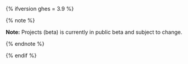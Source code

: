{% ifversion ghes = 3.9 %}

{% note %}

**Note:** Projects (beta) is currently in public beta and subject to change.

{% endnote %}

{% endif %}
